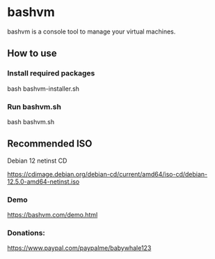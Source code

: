 # bashvm

bashvm is a console tool to manage your virtual machines. 

## How to use

### Install required packages
bash bashvm-installer.sh

### Run bashvm.sh
bash bashvm.sh

## Recommended ISO
Debian 12 netinst CD

https://cdimage.debian.org/debian-cd/current/amd64/iso-cd/debian-12.5.0-amd64-netinst.iso

### Demo
https://bashvm.com/demo.html

### Donations:
https://www.paypal.com/paypalme/babywhale123
